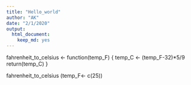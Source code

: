 ```yaml
---
title: "Hello_world"
author: "AK"
date: "2/1/2020"
output: 
  html_document: 
    keep_md: yes
---
```


fahrenheit_to_celsius <- function(temp_F) {
temp_C <- (temp_F-32)*5/9
return(temp_C)
}

fahrenheit_to_celsius (temp_F<- c(25))
